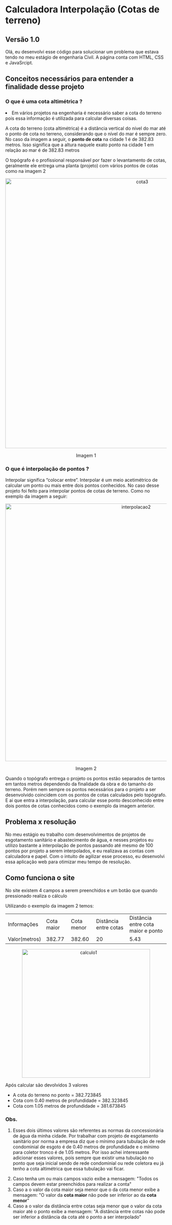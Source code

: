 <h1>Calculadora Interpolação (Cotas de terreno)</h1>
<h2>Versão 1.0</h2>

<p>Olá, eu desenvolvi esse código para solucionar um problema que estava tendo no meu estágio de engenharia Civil. A página conta com HTML, CSS e JavaSrcipt.</p>

<h2>Conceitos necessários para entender a finalidade desse projeto</h2>

<h3>O que é uma cota altimétrica ?</h3>

<li>Em vários projetos na engenharia é necessário saber a cota do terreno pois essa informação é utilizada para calcular diversas coisas.</li>

<p>A cota do terreno (cota altimétrica) é a distância vertical do nível do mar até o ponto de cota no terreno, considerando que o nível do mar é sempre zero.
No caso da imagem a seguir, o <b>ponto de cota</b> na cidade 1 é de 382.83 metros. Isso significa que a altura naquele exato ponto na cidade 1 em relação ao mar
é de 382.83 metros</p>

<p>O topógrafo é o profissional responsável por fazer o levantamento de cotas, geralmente ele entrega uma planta (projeto) com vários pontos de cotas como na imagem 2</p>

<div align="center">
  <img width="839" alt="cota3" src="https://user-images.githubusercontent.com/98619044/162107676-5ce117d7-0a42-435e-b25a-a16bebe6f94d.png">
  <p>Imagem 1</p>
</div>

<h3>O que é interpolação de pontos ?</h3>

<p>Interpolar significa “colocar entre”. Interpolar é um meio acetimétrico de calcular um ponto ou mais entre dois pontos conhecidos. No caso desse projeto foi feito para interpolar pontos de cotas de terreno. Como no exemplo da imagem a seguir:</p>

<div align="center">
<img width="801" alt="interpolacao2" src="https://user-images.githubusercontent.com/98619044/162115653-9745696a-dbab-48a1-b9ee-5242e9b2d63e.png">
   <p>Imagem 2</p>
</div>

<p>Quando o topógrafo entrega o projeto os pontos estão separados de tantos em tantos metros dependendo da finalidade da obra e do tamanho do terreno. Porém nem sempre os pontos necessários para o projeto a ser desenvolvido coincidem com os pontos de cotas calculados pelo topógrafo. E ai que entra a interpolação, para calcular esse ponto desconhecido entre dois pontos de cotas conhecidos como o exemplo da imagem anterior.</p>

<h2>Problema x resolução</h2>

<p>No meu estágio eu trabalho com desenvolvimentos de projetos de esgotamento sanitário e abastecimento de água, e nesses projetos eu utilizo bastante a interpolação de pontos passando até mesmo de 100 pontos por projeto a serem interpolados, e eu realizava as contas com calculadora e papel. Com o intuito de agilizar esse processo, eu desenvolvi essa aplicação web para otimizar meu tempo de resolução.</p>

<h2>Como funciona o site</h2>
<p>No site existem 4 campos a serem preenchidos e um botão que quando pressionado realiza o cálculo</p>
<p>Utilizando o exemplo da imagem 2 temos:</p>
<div align="center">
<table>
	<tr> 
		<td>Informações</td>
    <td>Cota maior</td>
    <td>Cota menor</td>
    <td>Distância entre cotas</td> 
    <td>Distância entre cota maior e ponto</td> 
	</tr>
  <tr> 
		<td>Valor(metros)</td>
    <td>382.77</td>
    <td>382.60</td>
    <td>20</td> 
    <td>5.43</td> 
	</tr>
</table>
</div>

<div align="center">
<img width="400" alt="calculo1" src="https://user-images.githubusercontent.com/98619044/162193778-69243c72-5700-44bb-aeb4-bbd9b3cfc5a2.png">
</div>

<p>Após calcular são devolvidos 3 valores</p>
<ul>
  <li>A cota do terreno no ponto = 382.723845</li>
  <li>Cota com 0.40 metros de profundidade = 382.323845</li>
  <li>Cota com 1.05 metros de profundidade = 381.673845</li>
</ul>
<h3>Obs.</h3>
<ol>
  <li>
  <p>Esses dois últimos valores são referentes as normas da concessionária de água da minha cidade. Por trabalhar com projeto de esgotamento sanitário por norma a   empresa diz que o mínimo para tubulação de rede condominial de esgoto é de 0.40 metros de profundidade e o mínimo para coletor tronco é de 1.05 metros. Por isso   achei interessante adicionar esses valores, pois sempre que existir uma tubulação no ponto que seja inicial sendo de rede condominial ou rede coletora eu já       tenho a cota altimétrica que essa tubulação vai ficar.</p>
  </li>
  <li>Caso tenha um ou mais campos vazio exibe a mensagem: "Todos os campos devem estar preenchidos para realizar a conta"</li>
  <li>Caso a o valor da cota maior seja menor que o da cota menor exibe a mensagem: "O valor da <b>cota  maior</b> não pode ser inferior ao da <b>cota menor</b>"     </li>
  <li>Caso a o valor da distância entre cotas seja menor que o valor da cota maior até o ponto exibe a mensagem: "A distância entre cotas não pode ser inferior a     distância da cota até o ponto a ser interpolado"
  </li>
</ol>
  
